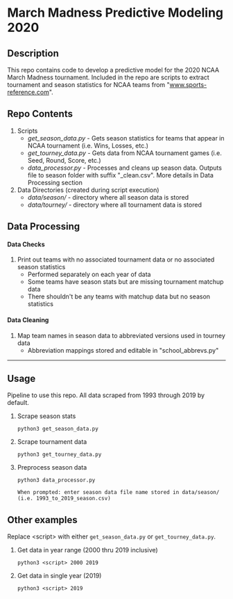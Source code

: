 # March Madness Predictive Modeling 2020

## Description
This repo contains code to develop a predictive model for the 2020 NCAA March Madness tournament. Included in the repo are scripts to extract tournament and season statistics for NCAA teams from "www.sports-reference.com".

## Repo Contents
1. Scripts
	* *get_season_data.py* - Gets season statistics for teams that appear in NCAA tournament (i.e. Wins, Losses, etc.)
	* *get_tourney_data.py* - Gets data from NCAA tournament games (i.e. Seed, Round, Score, etc.)
	* *data_processor.py* - Processes and cleans up season data. Outputs file to season folder with suffix "\_clean.csv". More details in Data Processing section
2. Data Directories (created during script execution)
	* *data/season/* - directory where all season data is stored
	* *data/tourney/* - directory where all tournament data is stored

## Data Processing
#### Data Checks
1. Print out teams with no associated tournament data or no associated season statistics
	* Performed separately on each year of data
	* Some teams have season stats but are missing tournament matchup data
	* There shouldn't be any teams with matchup data but no season statistics

#### Data Cleaning
1. Map team names in season data to abbreviated versions used in tourney data
	* Abbreviation mappings stored and editable in "school\_abbrevs.py"

---

## Usage
Pipeline to use this repo. All data scraped from 1993 through 2019 by default.

1. Scrape season stats

	`python3 get_season_data.py`

2. Scrape tournament data

	`python3 get_tourney_data.py`

3. Preprocess season data

	`python3 data_processor.py`

	`When prompted: enter season data file name stored in data/season/ (i.e. 1993_to_2019_season.csv)`

## Other examples
Replace \<script\> with either `get_season_data.py` or `get_tourney_data.py`.
1. Get data in year range (2000 thru 2019 inclusive)

	`python3 <script> 2000 2019`

2. Get data in single year (2019)

	`python3 <script> 2019`
